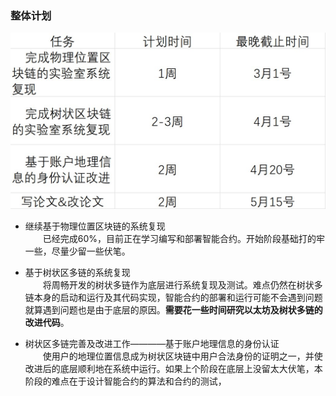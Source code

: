 ### 整体计划
![学期大致计划](../img/Screenshot%202023-02-13%20095907.jpg)
- 继续基于物理位置区块链的系统复现  
&emsp;&emsp;已经完成60%，目前正在学习编写和部署智能合约。开始阶段基础打的牢一些，尽量少留一些伏笔。

- 基于树状区多链的系统复现  
&emsp;&emsp;将周畅开发的树状多链作为底层进行系统复现及测试。难点仍然在树状多链本身的启动和运行及其代码实现，智能合约的部署和运行可能不会遇到问题就算遇到问题也是由于底层的原因。**需要花一些时间研究以太坊及树状多链的改进代码**。

- 树状区多链完善及改进工作————基于账户地理信息的身份认证  
&emsp;&emsp;使用户的地理位置信息成为树状区块链中用户合法身份的证明之一，并使改进后的底层顺利地在系统中运行。如果上个阶段在底层上没留太大伏笔，本阶段的难点在于设计智能合约的算法和合约的测试，
